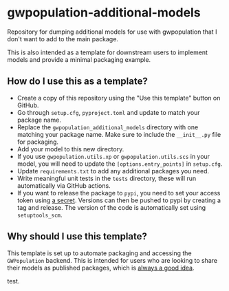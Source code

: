 # gwpopulation-additional-models
Repository for dumping additional models for use with gwpopulation that I don't want to add to the main package.

This is also intended as a template for downstream users to implement models and provide a minimal packaging example.

## How do I use this as a template?

- Create a copy of this repository using the "Use this template" button on GitHub.
- Go through `setup.cfg`, `pyproject.toml` and update to match your package name.
- Replace the `gwpopulation_additional_models` directory with one matching your package name. Make sure to include the `__init__.py` file for packaging.
- Add your model to this new directory.
- If you use `gwpopulation.utils.xp` or `gwpopulation.utils.scs` in your model, you will need to update the `[options.entry_points]` in `setup.cfg`.
- Update `requirements.txt` to add any additional packages you need.
- Write meaningful unit tests in the `tests` directory, these will run automatically via GitHub actions.
- If you want to release the package to `pypi`, you need to set your access token using [a secret](https://docs.github.com/en/actions/security-guides/using-secrets-in-github-actions). Versions can then be pushed to pypi by creating a tag and release. The version of the code is automatically set using `setuptools_scm`.

## Why should I use this template?

This template is set up to automate packaging and accessing the `GWPopulation` backend.
This is intended for users who are looking to share their models as published packages, which is [always a good idea](https://pythonpackaging.info/01-Introduction.html).

test.